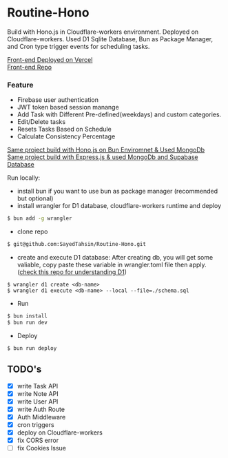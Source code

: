# Routine-Hono

Build with Hono.js in Cloudflare-workers environment. Deployed on Cloudflare-workers. Used D1 Sqlite Database, Bun as Package Manager, and Cron type trigger events for scheduling tasks.

<a href="https://routine-lemon.vercel.app/">Front-end Deployed on Vercel</a>
<br>
<a href="https://github.com/SayedTahsin/Routine-Vue">Front-end Repo</a>

### Feature

- Firebase user authentication
- JWT token based session manange
- Add Task with Different Pre-defined(weekdays) and custom categories.
- Edit/Delete tasks
- Resets Tasks Based on Schedule
- Calculate Consistency Percentage

<a href="https://github.com/SayedTahsin/Hono-Bun-Mongo">Same project build with Hono.js on Bun Enviromnet & Used MongoDb</a>
<br>
<a href="https://github.com/SayedTahsin/Task-App-Backend">Same project build with Express.js & used MongoDb and Supabase Database</a>

Run locally:

- install bun if you want to use bun as package manager (recommended but optional)
- install wrangler for D1 database, cloudflare-workers runtime and deploy

```bash
$ bun add -g wrangler
```

- clone repo

```bash
$ git@github.com:SayedTahsin/Routine-Hono.git
```

- create and execute D1 database: After creating db, you will get some valiable,
  copy paste these variable in wrangler.toml file then apply. (<a href="https://github.com/SayedTahsin/Cloudflare-Hono-D1">check this repo for understanding D1</a>)

```
$ wrangler d1 create <db-name>
$ wrangler d1 execute <db-name> --local --file=./schema.sql
```

- Run

```bash
$ bun install
$ bun run dev
```

- Deploy

```
$ bun run deploy
```

## TODO's

- [x] write Task API
- [x] write Note API
- [x] write User API
- [x] write Auth Route
- [x] Auth Middleware
- [x] cron triggers
- [x] deploy on Cloudflare-workers
- [x] fix CORS error
- [ ] fix Cookies Issue
